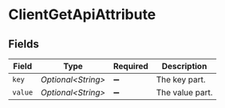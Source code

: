 # ClientGetApiAttribute


## Fields

| Field               | Type                | Required            | Description         |
| ------------------- | ------------------- | ------------------- | ------------------- |
| `key`               | *Optional\<String>* | :heavy_minus_sign:  | The key part.       |
| `value`             | *Optional\<String>* | :heavy_minus_sign:  | The value part.     |